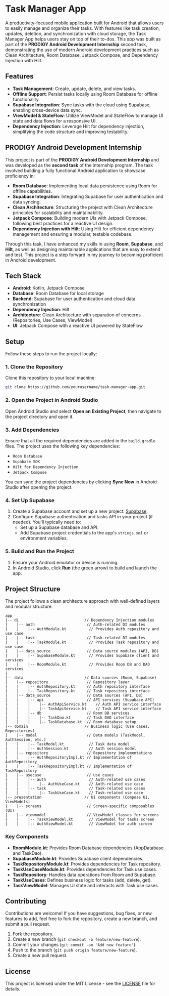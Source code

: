 # Task Manager App

A productivity-focused mobile application built for Android that allows users to easily manage and organize their tasks. With features like task creation, updates, deletion, and synchronization with cloud storage, the Task Manager App helps users stay on top of their to-dos. This app was built as part of the **PRODIGY Android Development Internship** second task, demonstrating the use of modern Android development practices such as Clean Architecture, Room Database, Jetpack Compose, and Dependency Injection with Hilt.

## Features

- **Task Management**: Create, update, delete, and view tasks.
- **Offline Support**: Persist tasks locally using Room Database for offline functionality.
- **Supabase Integration**: Sync tasks with the cloud using Supabase, enabling cross-device data sync.
- **ViewModel & StateFlow**: Utilize ViewModel and StateFlow to manage UI state and data flows for a responsive UI.
- **Dependency Injection**: Leverage Hilt for dependency injection, simplifying the code structure and improving testability.

## PRODIGY Android Development Internship

This project is part of the **PRODIGY Android Development Internship** and was developed as the **second task** of the internship program. The task involved building a fully functional Android application to showcase proficiency in:

- **Room Database**: Implementing local data persistence using Room for offline capabilities.
- **Supabase Integration**: Integrating Supabase for user authentication and data syncing.
- **Clean Architecture**: Structuring the project with Clean Architecture principles for scalability and maintainability.
- **Jetpack Compose**: Building modern UIs with Jetpack Compose, following best practices for a reactive UI design.
- **Dependency Injection with Hilt**: Using Hilt for efficient dependency management and ensuring a modular, testable codebase.

Through this task, I have enhanced my skills in using **Room**, **Supabase**, and **Hilt**, as well as designing maintainable applications that are easy to extend and test. This project is a step forward in my journey to becoming proficient in Android development.

## Tech Stack

- **Android**: Kotlin, Jetpack Compose
- **Database**: Room Database for local storage
- **Backend**: Supabase for user authentication and cloud data synchronization
- **Dependency Injection**: Hilt
- **Architecture**: Clean Architecture with separation of concerns (Repositories, Use Cases, ViewModel)
- **UI**: Jetpack Compose with a reactive UI powered by StateFlow

## Setup

Follow these steps to run the project locally:

### 1. Clone the Repository

Clone this repository to your local machine:

```bash
git clone https://github.com/yourusername/task-manager-app.git
```

### 2. Open the Project in Android Studio

Open Android Studio and select **Open an Existing Project**, then navigate to the project directory and open it.

### 3. Add Dependencies

Ensure that all the required dependencies are added in the `build.gradle` files. The project uses the following key dependencies:
- `Room Database`
- `Supabase SDK`
- `Hilt for Dependency Injection`
- `Jetpack Compose`

You can sync the project dependencies by clicking **Sync Now** in Android Studio after opening the project.

### 4. Set Up Supabase

1. Create a Supabase account and set up a new project: [Supabase](https://supabase.io/).
2. Configure Supabase authentication and tasks API in your project (if needed). You'll typically need to:
   - Set up a Supabase database and API.
   - Add Supabase project credentials to the app's `strings.xml` or environment variables.

### 5. Build and Run the Project

1. Ensure your Android emulator or device is running.
2. In Android Studio, click **Run** (the green arrow) to build and launch the app.

## Project Structure

The project follows a clean architecture approach with well-defined layers and modular structure.

```
app
|-- di                             // Dependency Injection modules
|    |-- auth                       // Auth-related DI modules
|    |    |-- AuthModule.kt          // Provides Auth repository and use case
|    |-- task                       // Task-related DI modules
|    |    |-- TaskModule.kt          // Provides Task repository and use case
|    |-- data_source                // Data source modules (API, DB)
|    |    |-- SupabaseModule.kt      // Provides Supabase client and services
|    |    |-- RoomModule.kt          // Provides Room DB and DAO services
|
|-- data                           // Data sources (Room, Supabase)
|    |-- repository                 // Repository layer
|    |    |-- AuthRepository.kt     // Auth repository interface
|    |    |-- TaskRepository.kt     // Task repository interface
|    |-- data_source                // Data sources (API, DB)
|    |    |-- api                   // API services (Supabase API)
|    |    |    |-- AuthApiService.kt    // Auth API service interface
|    |    |    |-- TaskApiService.kt    // Task API service interface
|    |    |-- db                    // Room DB services
|    |    |    |-- TaskDao.kt       // Task DAO interface
|    |    |    |-- TaskDatabase.kt  // Room database setup
|-- domain                         // Business logic (Use cases, Repositories)
|    |-- model                      // Data models (TaskModel, AuthSession, etc.)
|    |    |-- TaskModel.kt           // Task data model
|    |    |-- AuthSession.kt         // Auth session model
|    |-- repository                 // Repository implementations
|    |    |-- AuthRepositoryImpl.kt // Implementation of AuthRepository
|    |    |-- TaskRepositoryImpl.kt // Implementation of TaskRepository
|    |-- usecase                    // Use cases
|    |    |-- auth                   // Auth-related use cases
|    |    |    |-- AuthUseCase.kt    // Auth-related use case
|    |    |-- task                   // Task-related use cases
|    |    |    |-- TaskUseCase.kt    // Task-related use case
|-- presentation                   // UI components (Compose UI, ViewModels)
|    |-- screens                    // Screen-specific composables (UI)
|    |-- viewmodel                  // ViewModel classes for screens
|    |    |-- TaskViewModel.kt       // ViewModel for tasks screen
|    |    |-- AuthViewModel.kt       // ViewModel for auth screen

```

### Key Components

- **RoomModule.kt**: Provides Room Database dependencies (AppDatabase and TaskDao).
- **SupabaseModule.kt**: Provides Supabase client dependencies.
- **TaskRepositoryModule.kt**: Provides dependencies for Task repository.
- **TaskUseCaseModule.kt**: Provides dependencies for Task use cases.
- **TaskRepository**: Handles data operations from Room and Supabase.
- **TaskUseCases**: Defines business logic for tasks (add, delete, get).
- **TaskViewModel**: Manages UI state and interacts with Task use cases.

## Contributing

Contributions are welcome! If you have suggestions, bug fixes, or new features to add, feel free to fork the repository, create a new branch, and submit a pull request.

1. Fork the repository.
2. Create a new branch (`git checkout -b feature/new-feature`).
3. Commit your changes (`git commit -am 'Add new feature'`).
4. Push to the branch (`git push origin feature/new-feature`).
5. Create a new pull request.

## License

This project is licensed under the MIT License - see the [LICENSE](LICENSE) file for details.
